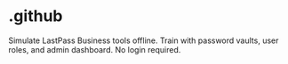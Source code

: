 # .github
Simulate LastPass Business tools offline. Train with password vaults, user roles, and admin dashboard. No login required.
